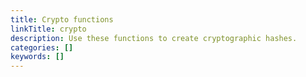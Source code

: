 ```yaml
---
title: Crypto functions
linkTitle: crypto
description: Use these functions to create cryptographic hashes.
categories: []
keywords: []
---
```

